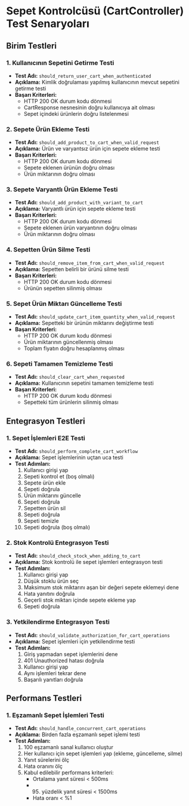 # Sepet Kontrolcüsü (CartController) Test Senaryoları

## Birim Testleri

### 1. Kullanıcının Sepetini Getirme Testi
- **Test Adı:** `should_return_user_cart_when_authenticated`
- **Açıklama:** Kimlik doğrulaması yapılmış kullanıcının mevcut sepetini getirme testi
- **Başarı Kriterleri:**
  - HTTP 200 OK durum kodu dönmesi
  - CartResponse nesnesinin doğru kullanıcıya ait olması
  - Sepet içindeki ürünlerin doğru listelenmesi

### 2. Sepete Ürün Ekleme Testi
- **Test Adı:** `should_add_product_to_cart_when_valid_request`
- **Açıklama:** Ürün ve varyantsız ürün için sepete ekleme testi
- **Başarı Kriterleri:**
  - HTTP 200 OK durum kodu dönmesi
  - Sepete eklenen ürünün doğru olması
  - Ürün miktarının doğru olması

### 3. Sepete Varyantlı Ürün Ekleme Testi
- **Test Adı:** `should_add_product_with_variant_to_cart`
- **Açıklama:** Varyantlı ürün için sepete ekleme testi
- **Başarı Kriterleri:**
  - HTTP 200 OK durum kodu dönmesi
  - Sepete eklenen ürün varyantının doğru olması
  - Ürün miktarının doğru olması

### 4. Sepetten Ürün Silme Testi
- **Test Adı:** `should_remove_item_from_cart_when_valid_request`
- **Açıklama:** Sepetten belirli bir ürünü silme testi
- **Başarı Kriterleri:**
  - HTTP 200 OK durum kodu dönmesi
  - Ürünün sepetten silinmiş olması

### 5. Sepet Ürün Miktarı Güncelleme Testi
- **Test Adı:** `should_update_cart_item_quantity_when_valid_request`
- **Açıklama:** Sepetteki bir ürünün miktarını değiştirme testi
- **Başarı Kriterleri:**
  - HTTP 200 OK durum kodu dönmesi
  - Ürün miktarının güncellenmiş olması
  - Toplam fiyatın doğru hesaplanmış olması

### 6. Sepeti Tamamen Temizleme Testi
- **Test Adı:** `should_clear_cart_when_requested`
- **Açıklama:** Kullanıcının sepetini tamamen temizleme testi
- **Başarı Kriterleri:**
  - HTTP 200 OK durum kodu dönmesi
  - Sepetteki tüm ürünlerin silinmiş olması

## Entegrasyon Testleri

### 1. Sepet İşlemleri E2E Testi
- **Test Adı:** `should_perform_complete_cart_workflow`
- **Açıklama:** Sepet işlemlerinin uçtan uca testi
- **Test Adımları:**
  1. Kullanıcı girişi yap
  2. Sepeti kontrol et (boş olmalı)
  3. Sepete ürün ekle
  4. Sepeti doğrula
  5. Ürün miktarını güncelle
  6. Sepeti doğrula
  7. Sepetten ürün sil
  8. Sepeti doğrula
  9. Sepeti temizle
  10. Sepeti doğrula (boş olmalı)

### 2. Stok Kontrolü Entegrasyon Testi
- **Test Adı:** `should_check_stock_when_adding_to_cart`
- **Açıklama:** Stok kontrolü ile sepet işlemleri entegrasyon testi
- **Test Adımları:**
  1. Kullanıcı girişi yap
  2. Düşük stoklu ürün seç
  3. Maksimum stok miktarını aşan bir değeri sepete eklemeyi dene
  4. Hata yanıtını doğrula
  5. Geçerli stok miktarı içinde sepete ekleme yap
  6. Sepeti doğrula

### 3. Yetkilendirme Entegrasyon Testi
- **Test Adı:** `should_validate_authorization_for_cart_operations`
- **Açıklama:** Sepet işlemleri için yetkilendirme testi
- **Test Adımları:**
  1. Giriş yapmadan sepet işlemlerini dene
  2. 401 Unauthorized hatası doğrula
  3. Kullanıcı girişi yap
  4. Aynı işlemleri tekrar dene
  5. Başarılı yanıtları doğrula

## Performans Testleri

### 1. Eşzamanlı Sepet İşlemleri Testi
- **Test Adı:** `should_handle_concurrent_cart_operations`
- **Açıklama:** Birden fazla eşzamanlı sepet işlemi testi
- **Test Adımları:**
  1. 100 eşzamanlı sanal kullanıcı oluştur
  2. Her kullanıcı için sepet işlemleri yap (ekleme, güncelleme, silme)
  3. Yanıt sürelerini ölç
  4. Hata oranını ölç
  5. Kabul edilebilir performans kriterleri:
     - Ortalama yanıt süresi < 500ms
     - 95. yüzdelik yanıt süresi < 1500ms
     - Hata oranı < %1 